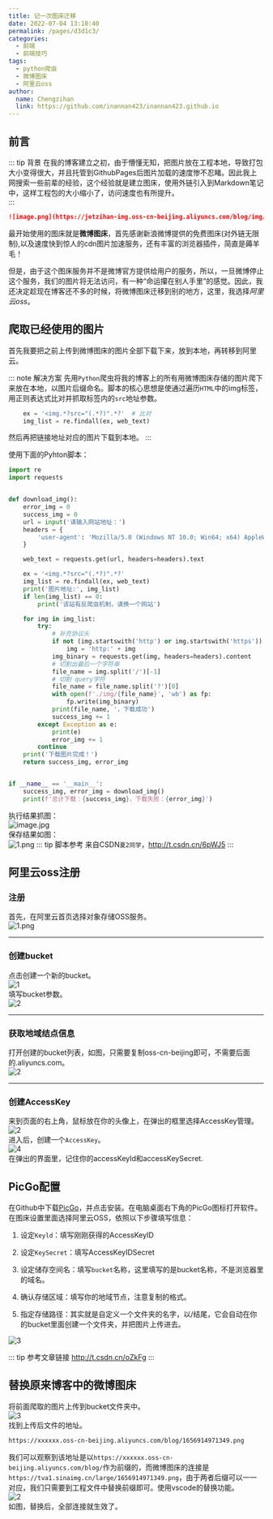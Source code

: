 ```yaml
---
title: 记一次图床迁移
date: 2022-07-04 13:10:40
permalink: /pages/d3d1c3/
categories:
  - 前端
  - 前端技巧
tags:
  - python爬虫
  - 微博图床
  - 阿里云oss
author: 
  name: Chengzihan
  link: https://github.com/inannan423/inannan423.github.io
---
```

## 前言

::: tip 背景
在我的博客建立之初，由于懵懂无知，把图片放在工程本地，导致打包大小变得很大，并且托管到GithubPages后图片加载的速度惨不忍睹。因此我上网搜索一些前辈的经验，这个经验就是建立图床，使用外链引入到Markdown笔记中，这样工程包的大小缩小了，访问速度也有所提升。  
:::

``` md
![image.png](https://jetzihan-img.oss-cn-beijing.aliyuncs.com/blog/img/006SHRs9gy1h3p10rb6uwj31400kl7e5.jpg)  
```

最开始使用的图床就是**微博图床**，首先感谢新浪微博提供的免费图床(对外链无限制),以及速度快到惊人的cdn图片加速服务，还有丰富的浏览器插件，简直是薅羊毛！  

但是，由于这个图床服务并不是微博官方提供给用户的服务，所以，一旦微博停止这个服务，我们的图片将无法访问，有一种“命运攥在别人手里”的感觉。因此，我还决定趁现在博客还不多的时候，将微博图床迁移到别的地方，这里，我选择*阿里云oss*。

## 爬取已经使用的图片

首先我要把之前上传到微博图床的图片全部下载下来，放到本地，再转移到阿里云。  

::: note 解决方案
先用`Python`爬虫将我的博客上的所有用微博图床存储的图片爬下来放在本地，以图片后缀命名。脚本的核心思想是使通过遍历`HTML`中的img标签，用正则表达式比对并抓取标签内的`src`地址参数。  

``` python
    ex = '<img.*?src="(.*?)".*?'  # 比对
    img_list = re.findall(ex, web_text) 
```

然后再把链接地址对应的图片下载到本地。
:::

使用下面的Pyhton脚本：  

``` python
import re
import requests


def download_img():
    error_img = 0
    success_img = 0
    url = input('请输入网站地址：')
    headers = {
        'user-agent': 'Mozilla/5.0 (Windows NT 10.0; Win64; x64) AppleWebKit/537.36 (KHTML, like Gecko) Chrome/87.0.4280.141 Safari/537.36 Edg/87.0.664.75'
    }

    web_text = requests.get(url, headers=headers).text

    ex = '<img.*?src="(.*?)".*?'
    img_list = re.findall(ex, web_text)
    print('图片地址:', img_list)
    if len(img_list) == 0:
        print('该站有反爬虫机制，请换一个网站')

    for img in img_list:
        try:
            # 补充协议头
            if not (img.startswith('http') or img.startswith('https')):
                img = 'http:' + img
            img_binary = requests.get(img, headers=headers).content
            # 切割出最后一个字符串
            file_name = img.split('/')[-1]
            # 切割 query字符
            file_name = file_name.split('?')[0]
            with open(f'./img/{file_name}', 'wb') as fp:
                fp.write(img_binary)
            print(file_name, '，下载成功')
            success_img += 1
        except Exception as e:
            print(e)
            error_img += 1
        continue
    print('下载图片完成！')
    return success_img, error_img


if __name__ == '__main__':
    success_img, error_img = download_img()
    print(f'总计下载：{success_img}，下载失败：{error_img}')
```

执行结果抓图：  
![image.jpg](https://jetzihan-img.oss-cn-beijing.aliyuncs.com/blog/20220704140150.png)  
保存结果如图：  
![1.png](https://jetzihan-img.oss-cn-beijing.aliyuncs.com/blog/20220704140607.png)
::: tip 脚本参考
来自CSDN`夏2同学`，<http://t.csdn.cn/6pWJ5>
:::

## 阿里云oss注册

### 注册

首先，在阿里云首页选择对象存储OSS服务。  
![1.png](https://jetzihan-img.oss-cn-beijing.aliyuncs.com/blog/1656914971349.png)

***

### 创建bucket

点击创建一个新的bucket。  
![1](https://jetzihan-img.oss-cn-beijing.aliyuncs.com/blog/20220704141214.png)  
填写bucket参数。  
![2](https://jetzihan-img.oss-cn-beijing.aliyuncs.com/blog/20220704141354.png)  
***

### 获取地域结点信息

打开创建的bucket列表，如图，只需要复制oss-cn-beijing即可，不需要后面的.aliyuncs.com。  
![2](https://jetzihan-img.oss-cn-beijing.aliyuncs.com/blog/20220704142346.png)  
***

### 创建AccessKey

来到页面的右上角，鼠标放在你的头像上，在弹出的框里选择AccessKey管理。  
![2](https://jetzihan-img.oss-cn-beijing.aliyuncs.com/blog/20220704142626.png)  
进入后，创建一个`AccessKey`。  
![4](https://jetzihan-img.oss-cn-beijing.aliyuncs.com/blog/20220704142811.png)  
在弹出的界面里，记住你的accessKeyId和accessKeySecret.

## PicGo配置

在Github中下载[PicGo](https://github.com/Molunerfinn/PicGo/releases)，并点击安装。在电脑桌面右下角的PicGo图标打开软件。在图床设置里面选择阿里云OSS，依照以下步骤填写信息：  

1. 设定`Keyld`：填写刚刚获得的AccessKeyID

2. 设定`KeySecret`：填写AccessKeyIDSecret

3. 设定储存空间名：填写`bucket`名称，这里填写的是bucket名称，不是浏览器里的域名。

4. 确认存储区域：填写你的地域节点，注意复制的格式。

5. 指定存储路径：其实就是自定义一个文件夹的名字，以/结尾，它会自动在你的bucket里面创建一个文件夹，并把图片上传进去。  

![3](https://jetzihan-img.oss-cn-beijing.aliyuncs.com/blog/20220704143542.png)  

::: tip 参考文章链接
<http://t.csdn.cn/oZkFg>
:::

## 替换原来博客中的微博图床

将前面爬取的图片上传到bucket文件夹中。  
![3](https://jetzihan-img.oss-cn-beijing.aliyuncs.com/blog/20220704143735.png)  
找到上传后文件的地址。  

``` md
https://xxxxxx.oss-cn-beijing.aliyuncs.com/blog/1656914971349.png
```

我们可以观察到该地址是以`https://xxxxxx.oss-cn-beijing.aliyuncs.com/blog/`作为前缀的，而微博图床的连接是`https://tva1.sinaimg.cn/large/1656914971349.png`，由于两者后缀可以一一对应，我们只需要到工程文件中替换前缀即可。使用vscode的替换功能。  
![2](https://jetzihan-img.oss-cn-beijing.aliyuncs.com/blog/20220704144126.png)  
如图，替换后，全部连接就生效了。

